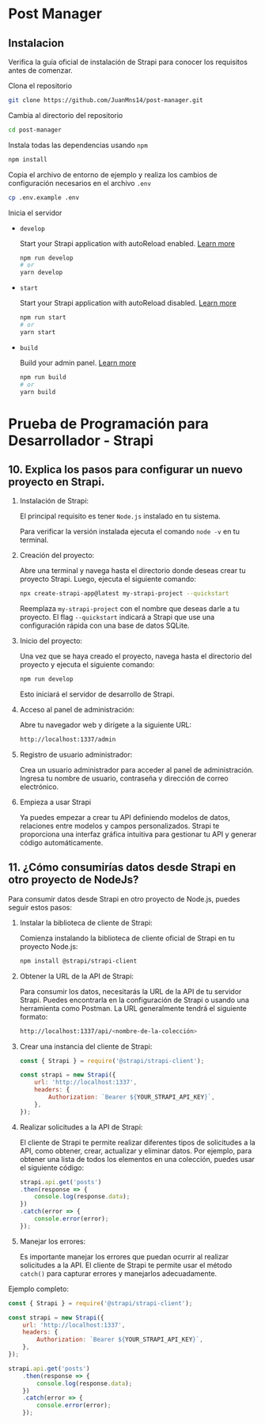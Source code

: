 # Post Manager
## Instalacion
Verifica la guía oficial de instalación de Strapi para conocer los requisitos antes de comenzar. 

Clona el repositorio
```bash
git clone https://github.com/JuanMns14/post-manager.git
```
Cambia al directorio del repositorio
```bash
cd post-manager
```
Instala todas las dependencias usando `npm`
```bash
npm install
```
Copia el archivo de entorno de ejemplo y realiza los cambios de configuración necesarios en el archivo `.env`
```bash
cp .env.example .env
```

Inicia el servidor

- `develop`

  Start your Strapi application with autoReload enabled. [Learn more](https://docs.strapi.io/dev-docs/cli#strapi-develop)

  ```bash
  npm run develop
  # or
  yarn develop
  ```

- `start`

  Start your Strapi application with autoReload disabled. [Learn more](https://docs.strapi.io/dev-docs/cli#strapi-start)

  ```bash
  npm run start
  # or
  yarn start
  ```

- `build`

  Build your admin panel. [Learn more](https://docs.strapi.io/dev-docs/cli#strapi-build)

  ```bash
  npm run build
  # or
  yarn build
  ```

#  Prueba de Programación para Desarrollador - Strapi
## 10. Explica los pasos para configurar un nuevo proyecto en Strapi.
1. Instalación de Strapi:

    El principal requisito es tener `Node.js` instalado en tu sistema. 

    Para verificar la versión instalada ejecuta el comando `node -v` en tu terminal.

2. Creación del proyecto:

    Abre una terminal y navega hasta el directorio donde deseas crear tu proyecto Strapi. Luego, ejecuta el siguiente comando:
    ```bash
    npx create-strapi-app@latest my-strapi-project --quickstart
    ```
    Reemplaza `my-strapi-project` con el nombre que deseas darle a tu proyecto. El flag `--quickstart` indicará a Strapi que use una configuración rápida con una base de datos SQLite.


3. Inicio del proyecto:
    
    Una vez que se haya creado el proyecto, navega hasta el directorio del proyecto y ejecuta el siguiente comando:
    ```bash
    npm run develop
    ```
    Esto iniciará el servidor de desarrollo de Strapi.

4. Acceso al panel de administración:

    Abre tu navegador web y dirígete a la siguiente URL:
    ```bash
    http://localhost:1337/admin
    ```
5. Registro de usuario administrador:

    Crea un usuario administrador para acceder al panel de administración. Ingresa tu nombre de usuario, contraseña y dirección de correo electrónico.

6. Empieza a usar Strapi

    Ya puedes empezar a crear tu API definiendo modelos de datos, relaciones entre modelos y campos personalizados. Strapi te proporciona una interfaz gráfica intuitiva para gestionar tu API y generar código automáticamente.

## 11. ¿Cómo consumirías datos desde Strapi en otro proyecto de NodeJs?
Para consumir datos desde Strapi en otro proyecto de Node.js, puedes seguir estos pasos:

1. Instalar la biblioteca de cliente de Strapi:
    
    Comienza instalando la biblioteca de cliente oficial de Strapi en tu proyecto Node.js:
    ```bash
    npm install @strapi/strapi-client
    ```

2. Obtener la URL de la API de Strapi:

    Para consumir los datos, necesitarás la URL de la API de tu servidor Strapi. Puedes encontrarla en la configuración de Strapi o usando una herramienta como Postman. La URL generalmente tendrá el siguiente formato:
    ```bash
    http://localhost:1337/api/<nombre-de-la-colección>
    ```

3. Crear una instancia del cliente de Strapi:
    ```js
    const { Strapi } = require('@strapi/strapi-client');

    const strapi = new Strapi({
        url: 'http://localhost:1337',
        headers: {
            Authorization: `Bearer ${YOUR_STRAPI_API_KEY}`,
        },
    });
    ```

4. Realizar solicitudes a la API de Strapi:

    El cliente de Strapi te permite realizar diferentes tipos de solicitudes a la API, como obtener, crear, actualizar y eliminar datos. Por ejemplo, para obtener una lista de todos los elementos en una colección, puedes usar el siguiente código:
    ```js
    strapi.api.get('posts')
    .then(response => {
        console.log(response.data);
    })
    .catch(error => {
        console.error(error);
    });
    ```
5. Manejar los errores:

    Es importante manejar los errores que puedan ocurrir al realizar solicitudes a la API. El cliente de Strapi te permite usar el método `catch()` para capturar errores y manejarlos adecuadamente.

Ejemplo completo:
```js
const { Strapi } = require('@strapi/strapi-client');

const strapi = new Strapi({
    url: 'http://localhost:1337',
    headers: {
        Authorization: `Bearer ${YOUR_STRAPI_API_KEY}`,
    },
});

strapi.api.get('posts')
    .then(response => {
        console.log(response.data);
    })
    .catch(error => {
        console.error(error);
    });
```
